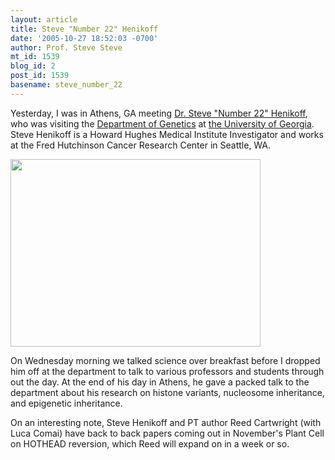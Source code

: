 ```yaml
---
layout: article
title: Steve "Number 22" Henikoff
date: '2005-10-27 18:52:03 -0700'
author: Prof. Steve Steve
mt_id: 1539
blog_id: 2
post_id: 1539
basename: steve_number_22
---
```

Yesterday, I was in Athens, GA meeting [Dr. Steve "Number 22" Henikoff](http://blocks.fhcrc.org/~steveh/), who was visiting the [Department of Genetics](http://www.genetics.uga.edu/) at [the University of Georgia](http://www.uga.edu/).  Steve Henikoff is a Howard Hughes Medical Institute Investigator and works at the Fred Hutchinson Cancer Research Center in Seattle, WA.

<img src="/PT/uploads/2005/steve22.jpg" alt="" width="400" height="300" />

On Wednesday morning we talked science over breakfast before I dropped him off at the department to talk to various professors and students through out the day.  At the end of his day in Athens, he gave a packed talk to the department about his research on histone variants, nucleosome inheritance, and epigenetic inheritance.

On an interesting note, Steve Henikoff and PT author Reed Cartwright (with Luca Comai) have back to back papers coming out in November's Plant Cell on HOTHEAD reversion, which Reed will expand on in a week or so.
